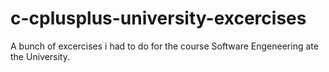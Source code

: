 # c-cplusplus-university-excercises
 A bunch of excercises i had to do for the course Software Engeneering ate the University.
